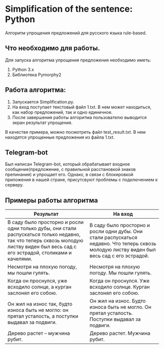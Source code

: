 # Simplification of the sentence: Python

Алгоритм упрощения предложений для русского языка rule-based.

## Что необходимо для работы.

Для запуска алгоритма упрощения предложения необходимо иметь:
  1. Python 3.x
  2. Библиотека Pymorphy2
  
 ## Работа алгоритма:
 1. Запускается Simplification.py.
 2. На вход поступает текстовый файл 1.txt. В нем может находиться, как набор предложений, так и одно единичное.
 3. После завершения работы алгоритма пользователю выводится экран результат упрощения.
 
 В качестве примера, можно посмотреть файл test_result.txt. В нем находятся упрощенные предложения из файла 1.txt.
 
 
 
 ## Telegram-bot
 
 Был написан Telegram-bot, который обрабатывает входное сообщение(предложение, с правильной расстановкой знаков препинания) и упрощает его. Однако, в связи с блокировкой приложения в нашей стране, присутсвуют проблемы с подключением к серверу.
 
 
 ## Примеры работы алгоритма
 
|    Результат    | На вход | 
| --------- 	    | --- 	 | 
|В саду было просторно и росли одни только дубы, они стали распускаться только недавно, так что теперь сквозь молодую листву виден был весь сад с его эстрадой, столиками и качелями.  |  В саду было просторно и росли одни дубы. Они стали распускаться недавно. Что теперь сквозь молодую листву виден был весь сад с его эстрадой. 	 |  	 
| Несмотря на плохую погоду, мы пошли гулять.  | Несмотря на плохую погоду. Мы пошли гулять.  |  
| Когда он проснулся, уже всходило солнце, а курган заслонял его собою.  | Когда он проснулся. Уже всходило солнце. Курган заслонял его собою. |     
|Он жил на износ так, будто износа быть не могло: он прятал усталость, а поступки выдавал за подвиги.                 |Он жил на износ. Будто износа быть не могло. Он прятал усталость. Поступки выдавал за подвиги.   	     | 
|Дерево растет – мужчина рубит.    |  Дерево растет. Мужчина рубит. |
   



